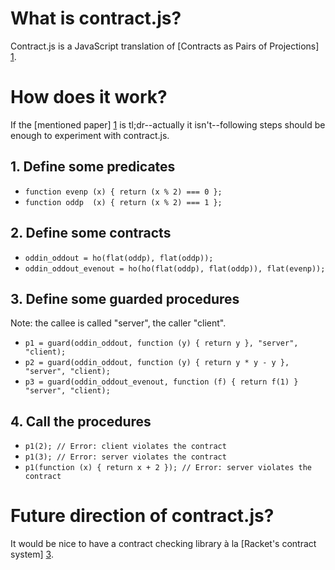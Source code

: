 # What is contract.js?

Contract.js is a JavaScript translation of
[Contracts as Pairs of Projections] [1].

  [1]: http://citeseerx.ist.psu.edu/viewdoc/summary?doi=10.1.1.83.5188
       "Findler, R. B. and M. Blume. Contracts as pairs of projections, 2006"

# How does it work?

If the [mentioned paper] [1] is tl;dr--actually it isn't--following
steps should be enough to experiment with contract.js.

## 1. Define some predicates

- `function evenp (x) { return (x % 2) === 0 };`
- `function oddp  (x) { return (x % 2) === 1 };`

## 2. Define some contracts

- `oddin_oddout = ho(flat(oddp), flat(oddp));`
- `oddin_oddout_evenout = ho(ho(flat(oddp), flat(oddp)), flat(evenp));`

## 3. Define some guarded procedures

Note: the callee is called "server", the caller "client".

- `p1 = guard(oddin_oddout,
               function (y) { return y },
               "server", "client);`
- `p2 = guard(oddin_oddout,
               function (y) { return y * y - y },
               "server", "client);`
- `p3 = guard(oddin_oddout_evenout,
               function (f) { return f(1) }
               "server", "client);`

## 4. Call the procedures

- `p1(2); // Error: client violates the contract`
- `p1(3); // Error: server violates the contract`
- `p1(function (x) { return x + 2 }); // Error: server violates the contract`

# Future direction of contract.js?

It would be nice to have a contract checking library à la
[Racket's contract system] [3].

  [2]: http://docs.racket-lang.org/reference/contracts.html
       "Contracts in Reference: Racket"
  [3]: http://docs.racket-lang.org/guide/contracts.html
       "Contracts in Guide: Racket"
